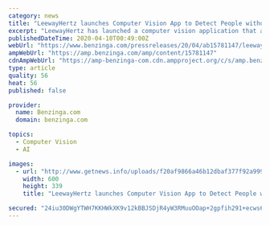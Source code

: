 ```yaml
---
category: news
title: "LeewayHertz launches Computer Vision App to Detect People without Face Masks"
excerpt: "LeewayHertz has launched a computer vision application that allows users to identify users who are not wearing a face mask. To tackle the COVID-19 outbreak, health institutes can enable their existing IP or CCTV cameras to start using face mask detection technology. If a healthcare worker is found not wearing a mask, an alert is immediately ..."
publishedDateTime: 2020-04-10T00:49:00Z
webUrl: "https://www.benzinga.com/pressreleases/20/04/ab15781147/leewayhertz-launches-computer-vision-app-to-detect-people-without-face-masks"
ampWebUrl: "https://amp.benzinga.com/amp/content/15781147"
cdnAmpWebUrl: "https://amp-benzinga-com.cdn.ampproject.org/c/s/amp.benzinga.com/amp/content/15781147"
type: article
quality: 56
heat: 56
published: false

provider:
  name: Benzinga.com
  domain: benzinga.com

topics:
  - Computer Vision
  - AI

images:
  - url: "http://www.getnews.info/uploads/f20af9866a46b12dbaf377f92a9999e9.jpg"
    width: 600
    height: 339
    title: "LeewayHertz launches Computer Vision App to Detect People without Face Masks"

secured: "24iu30DWgYTWH7KKHWkXK9v12kBBJSDjR4yW3RMuuOOap+2gpfih291+ecws6ZpqL+YCJS0X+tHzSJVDGog8AgCXs+qMWl6gfDcURNTbF+HdUzVUr0W9gzt92e+cIs5sf1RnQYZhoctyazcMmopgy+taM0YeRA2vchNAk1QBXugiHSrxPbDw2X8KSBRBh/jyhkzMyJyhZnr+sUpaWuG1LBIPfEEi+ybPwfQjiIIo5up+umVEi+Hw2b0nxptq5h+d33PZ/fuQbtiZe75kbWtvJXynymdCQ6ncP14RVqd1BfIDAm7lojT89HxaJdViyBIY;PYTelCBFLpa8QQOIU/fHMw=="
---
```


